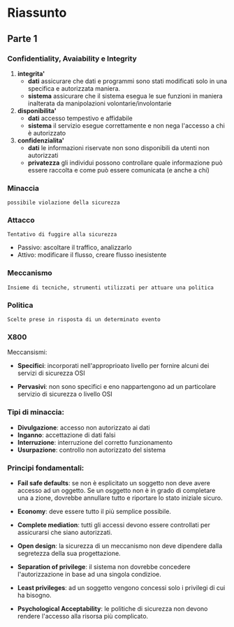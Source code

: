 # Riassunto
## Parte 1
### Confidentiality, Avaiability e Integrity
1. **integrita'**
	- **dati**
	assicurare che dati e programmi sono stati modificati solo in una specifica e autorizzata maniera.
	- **sistema**
	assicurare che il sistema esegua le sue funzioni in maniera inalterata da manipolazioni volontarie/involontarie
2. **disponibilita'**
	- **dati**
	accesso tempestivo e affidabile
	- **sistema**
	il servizio esegue correttamente e non nega l'accesso a chi è autorizzato
3. **confidenzialita'**
	- **dati**
	le informazioni riservate non sono disponibili da utenti non autorizzati
	- **privatezza**
	gli individui possono controllare quale informazione può essere raccolta e come può 	essere comunicata (e anche a chi)

### Minaccia
    possibile violazione della sicurezza
### Attacco
    Tentativo di fuggire alla sicurezza
- Passivo: ascoltare il traffico, analizzarlo
- Attivo: modificare il flusso, creare flusso inesistente

### Meccanismo
    Insieme di tecniche, strumenti utilizzati per attuare una politica
### Politica
    Scelte prese in risposta di un determinato evento

### X800
Meccansismi:
-   **Specifici**: incorporati nell'approprioato livello per fornire alcuni dei servizi di sicurezza OSI

- **Pervasivi**: non sono specifici e eno nappartengono ad un particolare servizio di sicurezza o livello OSI

### Tipi di minaccia:
-   **Divulgazione**: accesso non autorizzato ai dati
-   **Inganno**: accettazione di dati falsi
-   **Interruzione**: interruzione del corretto funzionamento
-   **Usurpazione**: controllo non autorizzato del sistema

### Principi fondamentali:
-   **Fail safe defaults**: se non è esplicitato un soggetto non deve avere accesso ad un oggetto. Se un osggetto non è in grado di completare una a zione, dovrebbe annullare tutto e riportare lo stato iniziale sicuro.

-   **Economy**: deve essere tutto il più semplice possibile.

-    **Complete mediation**: tutti gli accessi devono essere controllati per assicurarsi che siano autorizzati.

-   **Open design**: la sicurezza di un meccanismo non deve dipendere dalla segretezza della sua progettazione.

-   **Separation of privilege**: il sistema non dovrebbe concedere l'autorizzazione in base ad una singola condizioe.

-   **Least privileges**: ad un soggetto vengono concessi solo i privilegi di cui ha bisogno.

-   **Psychological Acceptability**: le politiche di sicurezza non devono rendere l'accesso alla risorsa più complicato.




